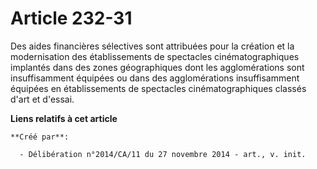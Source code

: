 # Article 232-31

Des aides financières sélectives sont attribuées pour la création et la modernisation des établissements de spectacles
cinématographiques implantés dans des zones géographiques dont les agglomérations sont insuffisamment équipées ou dans des
agglomérations insuffisamment équipées en établissements de spectacles cinématographiques classés d'art et d'essai.

**Liens relatifs à cet article**

	**Créé par**:

	  - Délibération n°2014/CA/11 du 27 novembre 2014 - art., v. init.
